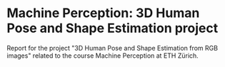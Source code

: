 # Machine Perception: 3D Human Pose and Shape Estimation project
Report for the project "3D Human Pose and Shape Estimation from RGB images" related to the course Machine Perception at ETH Zürich.
